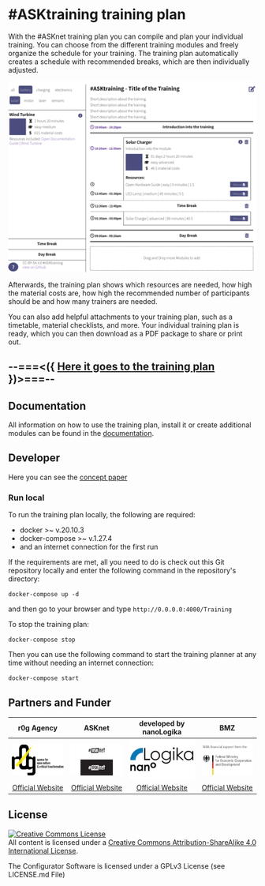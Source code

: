 # #ASKtraining training plan

With the #ASKnet training plan you can compile and plan your individual training. You can choose from the different training modules and freely organize the schedule for your training. The training plan automatically creates a schedule with recommended breaks, which are then individually adjusted.

![Trainingsplan Overview](/assets/img/readme-traininsplan-overview.png)

Afterwards, the training plan shows which resources are needed, how high the material costs are, how high the recommended number of participants should be and how many trainers are needed.

You can also add helpful attachments to your training plan, such as a timetable, material checklists, and more. Your individual training plan is ready, which you can then download as a PDF package to share or print out.

## --===<({   [Here it goes to the training plan](https://asktraining.github.io/Training/)   })>===--

## Documentation

All information on how to use the training plan, install it or create additional modules can be found in the [documentation](https://asktraining.github.io/docs/).

## Developer

Here you can see the [concept paper](https://md.bmen.cc/training-generator)

### Run local

To run the training plan locally, the following are required:

- docker >~ v.20.10.3
- docker-compose >~ v.1.27.4
- and an internet connection for the first run

If the requirements are met, all you need to do is check out this Git repository locally and enter the following command in the repository's directory:

```
docker-compose up -d
```
and then go to your browser and type `http://0.0.0.0:4000/Training`

To stop the training plan:
```
docker-compose stop
```
Then you can use the following command to start the training planner at any time without needing an internet connection:
```
docker-compose start
```
## Partners and Funder

| r0g Agency | ASKnet | developed by nanoLogika | BMZ |
| :--------: | :----: | :-------------------------: | :-------: |
|[![r0g Logo](assets/img/partner-r0g-logo.png)](https://openculture.agency/)|[![#ASKnet Logo](assets/img/partner-asknet-logo.jpg)](https://github.com/ASKnet-Open-Training)| [![nanoLogika Logo](assets/img/partner-nanologika-logo.png)](https://www.nanologika.de) | [![BMZ Logo](assets/img/founder_BMZ.jpg)](https://www.bmz.de/en/) |
| [Official Website](https://openculture.agency/) | [Official Website](https://github.com/ASKnet-Open-Training) | [Official Website](https://www.nanologika.de) | [Official Website](https://www.bmz.de/en/) |

## License

<a rel="license" href="http://creativecommons.org/licenses/by-sa/4.0/"><img alt="Creative Commons License" style="border-width:0" src="https://i.creativecommons.org/l/by-sa/4.0/88x31.png" /></a><br />All content is licensed under a <a rel="license" href="http://creativecommons.org/licenses/by-sa/4.0/">Creative Commons Attribution-ShareAlike 4.0 International License</a>.

The Configurator Software is licensed under a GPLv3 License (see LICENSE.md File)
